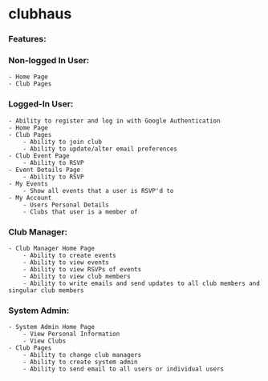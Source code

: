 # clubhaus
### Features:

### Non-logged In User:
	- Home Page
	- Club Pages

### Logged-In User:
	- Ability to register and log in with Google Authentication
	- Home Page
	- Club Pages
		- Ability to join club
		- Ability to update/alter email preferences
	- Club Event Page
		- Ability to RSVP
	- Event Details Page
		- Ability to RSVP
	- My Events
		- Show all events that a user is RSVP'd to
	- My Account
		- Users Personal Details
		- Clubs that user is a member of

### Club Manager:
	- Club Manager Home Page
		- Ability to create events
		- Ability to view events
		- Ability to view RSVPs of events
		- Ability to view club members
		- Ability to write emails and send updates to all club members and singular club members

### System Admin:
	- System Admin Home Page
		- View Personal Information
		- View Clubs
	- Club Pages
		- Ability to change club managers
		- Ability to create system admin
		- Ability to send email to all users or individual users
